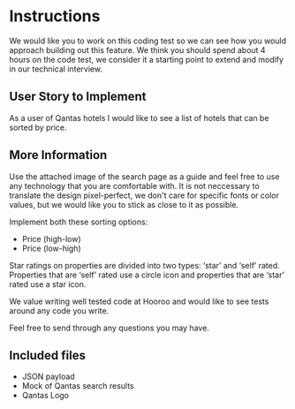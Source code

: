 # Instructions

We would like you to work on this coding test so we can see how you would approach building out this feature. We think you should spend about 4 hours on the code test, we consider it a starting point to extend and modify in our technical interview.

## User Story to Implement

As a user of Qantas hotels I would like to see a list of hotels that can be sorted by price.

## More Information

Use the attached image of the search page as a guide and feel free to use any technology that you are comfortable with. It is not neccessary to translate the design pixel-perfect, we don't care for specific fonts or color values, but we would like you to stick as close to it as possible.

Implement both these sorting options:
- Price (high-low)
- Price (low-high)

Star ratings on properties are divided into two types: ‘star’ and ‘self’ rated. Properties that are ‘self’ rated use a circle icon and properties that are ‘star’ rated use a star icon.

We value writing well tested code at Hooroo and would like to see tests around any code you write.

Feel free to send through any questions you may have.

## Included files

- JSON payload
- Mock of Qantas search results
- Qantas Logo
